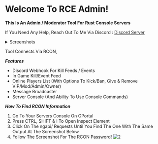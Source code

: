 # Welcome To RCE Admin!
__This Is An Admin / Moderator Tool For Rust Console Servers__

If You Need Any Help, Reach Out To Me Via Discord : [Discord Server](https://discord.com/invite/4wQyrjvCQS)
<details>
  <summary>Screenshots</summary>
  
  ![SS1](https://i.ibb.co/NV2B7v4/Screenshot-1.png)
  
  ![SS2](https://i.ibb.co/pZ8tXY5/Screenshot-2.png)
  
  ![SS3](https://i.ibb.co/LS2XWb4/Screenshot-3.png)
  
  ![SS4](https://i.ibb.co/wQ1DqSF/Screenshot-4.png)
  
  ![SS5](https://i.ibb.co/vQNJkLL/Screenshot-5.png)
</details>

Tool Connects Via RCON,

_**Features**_
 - Discord Webhook For Kill Feeds / Events
 - In Game Kill/Event Feed
 - Online Players List (With Options To Kick/Ban, Give & Remove VIP/Mod/Admin/Owner)
 - Message Broadcaster
 - Server Console (And Ability To Use Console Commands)

_**How To Find RCON Information**_
 1. Go To Your Servers Console On GPortal
 2. Press CTRL, SHIFT & I To Open Inspect Element
 3. Click On The ngapi/ Requests Until You Find The One With The Same Output At The Screenshot Below
 4. Follow The Screenshot For The RCON Password!
![2](https://img001.prntscr.com/file/img001/1sAZwC33RLSvDs5fFGrY4A.jpeg)
